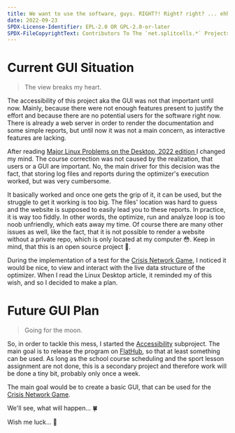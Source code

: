 ```yaml
---
title: We want to use the software, guys. RIGHT?! Right? right? ... ehh
date: 2022-09-23
SPDX-License-Identifier: EPL-2.0 OR GPL-2.0-or-later
SPDX-FileCopyrightText: Contributors To The `net.splitcells.*` Projects
---
```

# Current GUI Situation
> The view breaks my heart.

The accessibility of this project aka the GUI was not that important until now.
Mainly, because there were not enough features present to justify the effort and
because there are no potential users for the software right now.
There is already a web server in order to render the documentation and some simple reports,
but until now it was not a main concern,
as interactive features are lacking.

After reading [Major Linux Problems on the Desktop, 2022 edition ](https://itvision.altervista.org/why.linux.is.not.ready.for.the.desktop.current.html)
I changed my mind.
The course correction was not caused by the realization,
that users or a GUI are important.
No, the main driver for this decision was the fact,
that storing log files and reports during the optimizer's execution worked,
but was very cumbersome.

It basically worked and once one gets the grip of it,
it can be used,
but the struggle to get it working is too big.
The files' location was hard to guess and the website is supposed to easily lead you to these reports.
In practice, it is way too fiddly.
In other words, the optimize, run and analyze loop is too noob unfriendly,
which eats away my time.
Of course there are many other issues as well,
like the fact,
that it is not possible to render a website without a private repo,
which is only located at my computer 😳.
Keep in mind, that this is an open source project 🥲.

During the implementation of a test for the [Crisis Network Game](https://github.com/www-splitcells-net/net.splitcells.network/issues/170),
I noticed it would be nice,
to view and interact with the live data structure of the optimizer.
When I read the Linux Desktop article,
it reminded my of this wish,
and so I decided to make a plan.
# Future GUI Plan
> Going for the moon.

So, in order to tackle this mess, I started the [Accessibility](https://github.com/www-splitcells-net/net.splitcells.network/projects/19) subproject.
The main goal is to release the program on [FlatHub](https://flathub.org),
so that at least something can be used.
As long as the school course scheduling and the sport lesson assignment are not done,
this is a secondary project and
therefore work will be done a tiny bit,
probably only once a week.

The main goal would be to create a basic GUI,
that can be used for the [Crisis Network Game](https://github.com/www-splitcells-net/net.splitcells.network/issues/170).

We'll see, what will happen... 🍀

Wish me luck... 🤞